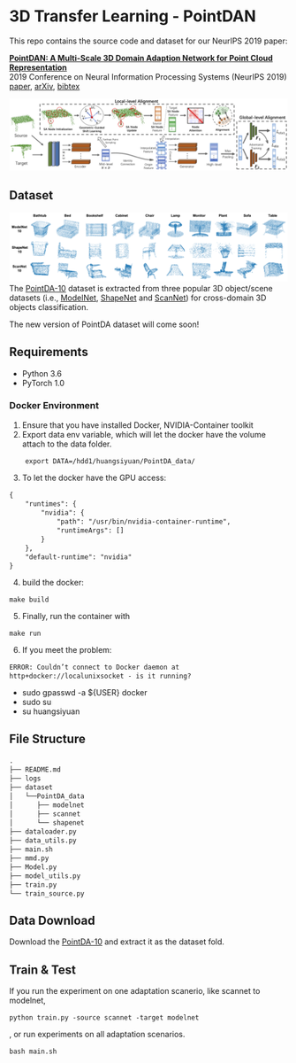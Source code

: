 # 3D Transfer Learning - PointDAN

This repo contains the source code and dataset for our NeurIPS 2019 paper:

[**PointDAN: A Multi-Scale 3D Domain Adaption Network for Point Cloud Representation**](http://papers.nips.cc/paper/8940-pointdan-a-multi-scale-3d-domain-adaption-network-for-point-cloud-representation)
<br>
2019 Conference on Neural Information Processing Systems (NeurIPS 2019)
<br>
[paper](http://papers.nips.cc/paper/8940-pointdan-a-multi-scale-3d-domain-adaption-network-for-point-cloud-representation),
[arXiv](https://arxiv.org/abs/1911.02744),
[bibtex](http://papers.nips.cc/paper/8940-pointdan-a-multi-scale-3d-domain-adaption-network-for-point-cloud-representation/bibtex)

![PointDAN](/Figs/PointDAN.png)


## Dataset
![PointDA-10](/Figs/PointDA-10.png)
The [PointDA-10](https://drive.google.com/file/d/1-LfJWL5geF9h0Z2QpdTL0n4lShy8wy2J/view?usp=sharing) dataset is extracted from three popular 3D object/scene datasets (i.e., [ModelNet](https://modelnet.cs.princeton.edu/), [ShapeNet](https://shapenet.cs.stanford.edu/iccv17/) and [ScanNet](http://www.scan-net.org/)) for cross-domain 3D objects classification.

The new version of PointDA dataset will come soon!

## Requirements
- Python 3.6
- PyTorch 1.0

### Docker Environment
1. Ensure that you have installed Docker, NVIDIA-Container toolkit
2. Export data env variable, which will let the docker have the volume attach to the data folder.

```
    export DATA=/hdd1/huangsiyuan/PointDA_data/
```
3. To let the docker have the GPU access:
```
{
    "runtimes": {
        "nvidia": {
            "path": "/usr/bin/nvidia-container-runtime",
            "runtimeArgs": []
        } 
    },
    "default-runtime": "nvidia" 
}

```
4. build the docker:

```
make build
```

5. Finally, run the container with
```
make run
```

6. If you meet the problem:
```
ERROR: Couldn’t connect to Docker daemon at http+docker://localunixsocket - is it running?
```
- sudo gpasswd -a ${USER} docker
- sudo su
- su huangsiyuan

## File Structure
```
.
├── README.md
├── logs                            
├── dataset
│   └──PointDA_data                              
│      ├── modelnet                      
│      ├── scannet
│      └── shapenet             
├── dataloader.py
├── data_utils.py
├── main.sh
├── mmd.py
├── Model.py
├── model_utils.py
├── train.py            
└── train_source.py                                   
```

## Data Download
Download the [PointDA-10](https://drive.google.com/file/d/1-LfJWL5geF9h0Z2QpdTL0n4lShy8wy2J/view?usp=sharing) and extract it as the dataset fold.

## Train & Test
If you run the experiment on one adaptation scanerio, like scannet to modelnet,
```
python train.py -source scannet -target modelnet
```
, or run experiments on all adaptation scenarios.
```
bash main.sh
```
